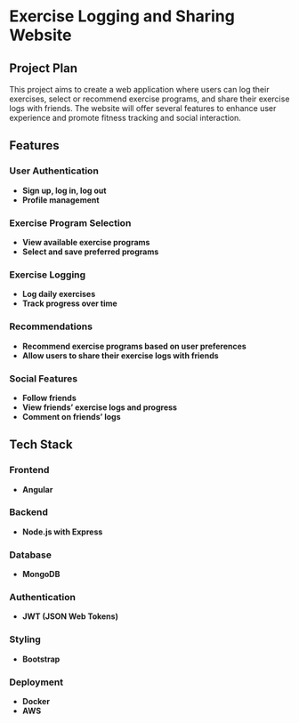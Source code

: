 # Exercise Logging and Sharing Website

## Project Plan

This project aims to create a web application where users can log their exercises, select or recommend exercise programs, and share their exercise logs with friends. The website will offer several features to enhance user experience and promote fitness tracking and social interaction.

## Features

### User Authentication
- **Sign up, log in, log out**
- **Profile management**

### Exercise Program Selection
- **View available exercise programs**
- **Select and save preferred programs**

### Exercise Logging
- **Log daily exercises**
- **Track progress over time**

### Recommendations
- **Recommend exercise programs based on user preferences**
- **Allow users to share their exercise logs with friends**

### Social Features
- **Follow friends**
- **View friends’ exercise logs and progress**
- **Comment on friends’ logs**

## Tech Stack

### Frontend
- **Angular**

### Backend
- **Node.js with Express**

### Database
- **MongoDB**

### Authentication
- **JWT (JSON Web Tokens)**

### Styling
- **Bootstrap**

### Deployment
- **Docker**
- **AWS**
